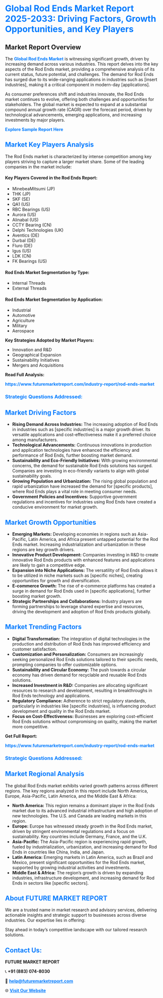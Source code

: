 <h1 style="color: #007BFF;">Global Rod Ends Market Report 2025-2033: Driving Factors, Growth Opportunities, and Key Players</h1>

<section id="overview">
<h2>Market Report Overview</h2>
<p>The <a href="https://www.futuremarketreport.com/industry-report/rod-ends-market" style="color: #007BFF; text-decoration: none;"><strong>Global Rod Ends Market</strong></a> is witnessing significant growth, driven by increasing demand across various industries. This report delves into the key aspects of the Rod Ends market, providing a comprehensive analysis of its current status, future potential, and challenges. The demand for Rod Ends has surged due to its wide-ranging applications in industries such as [insert industries], making it a critical component in modern-day [applications].</p>
<p>As consumer preferences shift and industries innovate, the Rod Ends market continues to evolve, offering both challenges and opportunities for stakeholders. The global market is expected to expand at a substantial compound annual growth rate (CAGR) over the forecast period, driven by technological advancements, emerging applications, and increasing investments by major players.</p>
</section>

<section id="overview">
<p><a href="https://www.futuremarketreport.com/request-sample/reportId=28537" style="color: #007BFF; text-decoration: none;"><strong>Explore Sample Report Here</strong></a></p>
</section>

<section id="key-players">
<h2 style="color: #007BFF;">Market Key Players Analysis</h2>
<p>The Rod Ends market is characterized by intense competition among key players striving to capture a larger market share. Some of the leading companies in the market include:</p>
<h4>Key Players Covered in the Rod Ends Report:</h4>
<ul><li>MinebeaMitsumi (JP)</li><li>THK (JP)</li><li>SKF (SE)</li><li>QA1 (US)</li><li>RBC Bearings (US)</li><li>Aurora (US)</li><li>Alinabal (US)</li><li>CCTY Bearing (CN)</li><li>Delphi Technologies (UK)</li><li>Aventics (DE)</li><li>Durbal (DE)</li><li>Fluro (DE)</li><li>Igus (US)</li><li>LDK (CN)</li><li>FK Bearings (US)</li></ul>
<h4>Rod Ends Market Segmentation by Type:</h4>
<ul><li>Internal Threads</li><li>External Threads</li></ul>

<h4>Rod Ends Market Segmentation by Application:</h4>
<ul><li>Industrial</li><li>Automotive</li><li>Agriculture</li><li>Military</li><li>Aerospace</li></ul>
<p><strong>Key Strategies Adopted by Market Players:</strong></p>
<ul>
<li>Innovation and R&D</li>
<li>Geographical Expansion</li>
<li>Sustainability Initiatives</li>
<li>Mergers and Acquisitions</li>
</ul>
</section>

<section>
<p><strong>Read Full Analysis: </strong></p><a href="https://www.futuremarketreport.com/industry-report/rod-ends-market" style="color: #007BFF; text-decoration: none;"><strong>https://www.futuremarketreport.com/industry-report/rod-ends-market</strong></a>
<h3 style="color: #007BFF;">Strategic Questions Addressed:</h3>
</section>

<section id="driving-factors">
<h2 style="color: #007BFF;">Market Driving Factors</h2>
<ul>
<li><strong>Rising Demand Across Industries:</strong> The increasing adoption of Rod Ends in industries such as [specific industries] is a major growth driver. Its versatile applications and cost-effectiveness make it a preferred choice among manufacturers.</li>
<li><strong>Technological Advancements:</strong> Continuous innovations in production and application technologies have enhanced the efficiency and performance of Rod Ends, further boosting market demand.</li>
<li><strong>Sustainability and Eco-Friendly Initiatives:</strong> With growing environmental concerns, the demand for sustainable Rod Ends solutions has surged. Companies are investing in eco-friendly variants to align with global sustainability goals.</li>
<li><strong>Growing Population and Urbanization:</strong> The rising global population and rapid urbanization have increased the demand for [specific products], where Rod Ends plays a vital role in meeting consumer needs.</li>
<li><strong>Government Policies and Incentives:</strong> Supportive government regulations and incentives for industries using Rod Ends have created a conducive environment for market growth.</li>
</ul>
</section>

<section id="growth-opportunities">
<h2 style="color: #007BFF;">Market Growth Opportunities</h2>
<ul>
<li><strong>Emerging Markets:</strong> Developing economies in regions such as Asia-Pacific, Latin America, and Africa present untapped potential for the Rod Ends market. Increasing industrialization and urbanization in these regions are key growth drivers.</li>
<li><strong>Innovative Product Development:</strong> Companies investing in R&D to create innovative Rod Ends products with enhanced features and applications are likely to gain a competitive edge.</li>
<li><strong>Expansion into Niche Applications:</strong> The versatility of Rod Ends allows it to be utilized in niche markets such as [specific niches], creating opportunities for growth and diversification.</li>
<li><strong>E-commerce Growth:</strong> The rise of e-commerce platforms has created a surge in demand for Rod Ends used in [specific applications], further boosting market growth.</li>
<li><strong>Strategic Partnerships and Collaborations:</strong> Industry players are forming partnerships to leverage shared expertise and resources, driving the development and adoption of Rod Ends products globally.</li>
</ul>
</section>

<section id="trending-factors">
<h2 style="color: #007BFF;">Market Trending Factors</h2>
<ul>
<li><strong>Digital Transformation:</strong> The integration of digital technologies in the production and distribution of Rod Ends has improved efficiency and customer satisfaction.</li>
<li><strong>Customization and Personalization:</strong> Consumers are increasingly seeking personalized Rod Ends solutions tailored to their specific needs, prompting companies to offer customizable options.</li>
<li><strong>Sustainability and Circular Economy:</strong> The push towards a circular economy has driven demand for recyclable and reusable Rod Ends solutions.</li>
<li><strong>Increased Investment in R&D:</strong> Companies are allocating significant resources to research and development, resulting in breakthroughs in Rod Ends technology and applications.</li>
<li><strong>Regulatory Compliance:</strong> Adherence to strict regulatory standards, particularly in industries like [specific industries], is influencing product development and quality in the Rod Ends market.</li>
<li><strong>Focus on Cost-Effectiveness:</strong> Businesses are exploring cost-efficient Rod Ends solutions without compromising on quality, making the market more competitive.</li>
</ul>
</section>

<section>
<p><strong>Get Full Report: </strong></p><a href="https://www.futuremarketreport.com/industry-report/rod-ends-market" style="color: #007BFF; text-decoration: none;"><strong>https://www.futuremarketreport.com/industry-report/rod-ends-market</strong></a>
<h3 style="color: #007BFF;">Strategic Questions Addressed:</h3>
</section>


<section id="regional-analysis">
<h2 style="color: #007BFF;">Market Regional Analysis</h2>
<p>The global Rod Ends market exhibits varied growth patterns across different regions. The key regions analyzed in this report include North America, Europe, Asia-Pacific, Latin America, and the Middle East & Africa:</p>
<ul>
<li><strong>North America:</strong> This region remains a dominant player in the Rod Ends market due to its advanced industrial infrastructure and high adoption of new technologies. The U.S. and Canada are leading markets in this region.</li>
<li><strong>Europe:</strong> Europe has witnessed steady growth in the Rod Ends market, driven by stringent environmental regulations and a focus on sustainability. Key countries include Germany, France, and the U.K.</li>
<li><strong>Asia-Pacific:</strong> The Asia-Pacific region is experiencing rapid growth, fueled by industrialization, urbanization, and increasing demand for Rod Ends in countries like China, India, and Japan.</li>
<li><strong>Latin America:</strong> Emerging markets in Latin America, such as Brazil and Mexico, present significant opportunities for the Rod Ends market, supported by growing industrial activities and investments.</li>
<li><strong>Middle East & Africa:</strong> The region’s growth is driven by expanding industries, infrastructure development, and increasing demand for Rod Ends in sectors like [specific sectors].</li>
</ul>
</section>

<footer>
<h2 style="color: #007BFF;">About FUTURE MARKET REPORT</h2>
<p>We are a trusted name in market research and advisory services, delivering actionable insights and strategic support to businesses across diverse industries. Our expertise lies in offering:</p>

<p>Stay ahead in today’s competitive landscape with our tailored research solutions.</p>

<h2 style="color: #007BFF;">Contact Us:</h2>
<p><strong>FUTURE MARKET REPORT</strong></p>
<p>📞 <strong>+91 (883) 074-8030</strong></p>
<p>📧 <strong><a href="mailto:help@futuremarketreport.com" style="color: #007BFF;">help@futuremarketreport.com</a></strong></p>
<p>🌐 <strong><a href="https://www.futuremarketreport.com/" style="color: #007BFF;">Visit Our Website</a></strong></p>
</footer>